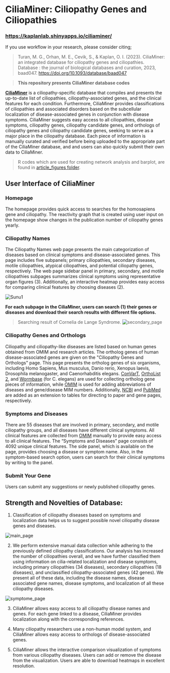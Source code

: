 
# CiliaMiner: Ciliopathy Genes and Ciliopathies
### https://kaplanlab.shinyapps.io/ciliaminer/

If you use workflow in your research, please consider citing;
> Turan, M. G., Orhan, M. E., Cevik, S., & Kaplan, O. I. (2023). CiliaMiner: an integrated database for ciliopathy genes and ciliopathies. Database : the journal of biological databases and curation, 2023, baad047. https://doi.org/10.1093/database/baad047

> **This repository presents CiliaMiner database codes**
> 
[**CiliaMiner**](https://kaplanlab.shinyapps.io/ciliaminer/) is a ciliopathy-specific database that compiles and presents the up-to-date list of ciliopathies, ciliopathy-associated genes, and the clinical features for each condition. Furthermore, CiliaMiner provides classifications of ciliopathies and associated disorders based on the subcellular localization of disease-associated genes in conjunction with disease symptoms. CiliaMiner suggests easy access to all ciliopathies, disease symptoms, ciliopathy genes, ciliopathy candidate genes, and orthologs of ciliopathy genes and ciliopathy candidate genes, seeking to serve as a major place in the ciliopathy database. Each piece of information is manually curated and verified before being uploaded to the appropriate part of the CiliaMiner database, and and users can also quickly submit their own data to CiliaMiner.

> R codes which are used for creating network analysis and barplot, are found in [article_figures folder](https://github.com/thekaplanlab/CiliaMiner/tree/main/article_figures). 

## User Interface of CiliaMiner

### Homepage

The homepage provides quick access to searches for the homosapiens gene and ciliopathy. The reactivity graph that is created using user input on the homepage show changes in the publication number of ciliopathy genes yearly.

### Ciliopathy Names

The Ciliopathy Names web page presents the main categorization of diseases based on clinical symptoms and disease-associated genes. This page includes five subpanels; primary ciliopathies, secondary diseases, motile ciliopathies, atypical ciliopathies, and potential ciliopathy genes, respectively. The web page sidebar panel in primary, secondary, and motile ciliopathies subpages summarizes clinical symptoms using representative organ figures (3). Additionally, an interactive heatmap provides easy access for comparing clinical features by choosing diseases (2). 

![Sunu1](https://user-images.githubusercontent.com/66166710/204107017-de9dd977-8a59-4b59-9481-8668b43c2025.jpg)

**For each subpage in the CiliaMiner, users can search (1) their genes or diseases and download their search results with different file options.**
>Searching result of Cornelia de Lange Syndrome.
![secondary_page](https://user-images.githubusercontent.com/66166710/204107041-a76f5725-708e-4ba7-a1bb-e7b6294dbaf8.png)

### Ciliopathy Genes and Orthologs

Ciliopathy and ciliopathy-like diseases are listed based on human genes obtained from OMIM and research articles. The ortholog genes of human disease-associated genes are given on the "Ciliopathy Genes and Orthologs" page. This page presents the ortholog genes of six organisms, including Homo Sapiens, Mus musculus, Danio rerio, Xenopus laevis, Drosophila melanogaster, and Caenorhabditis elegans. [ConVarT](https://convart.org/), [OrthoList 2](http://ortholist.shaye-lab.org/), and [Wormbase](https://wormbase.org/) (for C. elegans) are used for collecting ortholog gene pieces of information, while [OMIM](https://www.omim.org/) is used for adding abbreviations of diseases and gene/disease MIM numbers. Additionally, [NCBI](https://www.ncbi.nlm.nih.gov/gene/) and [PubMed](https://pubmed.ncbi.nlm.nih.gov/) are added as an extension to tables for directing to paper and gene pages, respectively.

### Symptoms and Diseases

There are 55 diseases that are involved in primary, secondary, and motile ciliopathy groups, and all diseases have different clinical symptoms. All clinical features are collected from [OMIM](https://www.omim.org/) manually to provide easy access to all clinical features. The “Symptoms and Diseases” page consists of 4092 unique clinical features. The side panel, which is available on the page, provides choosing a disease or symptom name. Also, in the symptom-based search option, users can search for their clinical symptoms by writing to the panel.

### Submit Your Gene

Users can submit any suggestions or newly published ciliopathy genes.

##  Strength and Novelties of Database:

1. Classification of ciliopathy diseases based on symptoms and localization data helps us to suggest possible novel ciliopathy disease genes and diseases. 

![main_page](https://user-images.githubusercontent.com/66166710/204104792-fff2ea35-fcd8-41bf-a41b-51c2a719019c.PNG)

2.  We perform extensive manual data collection while adhering to the previously defined ciliopathy classifications. Our analysis has increased the number of ciliopathies overall, and we have further classified them using information on cilia-related localization and disease symptoms, including primary ciliopathies (34 diseases), secondary ciliopathies (18 diseases), and unclassified ciliopathy-associated genes (42 genes). We present all of these data, including the disease names, disease associated gene names, disease symptoms, and localization of all these ciliopathy diseases.

![symptome_page](https://user-images.githubusercontent.com/66166710/204104681-829ec179-1961-4ec1-a5e0-940e59293451.PNG)

3. CiliaMiner allows easy access to all ciliopathy disease names and genes. For each gene linked to a disease, CiliaMiner provides localization along with the corresponding references.

4. Many ciliopathy researchers use a non-human model system, and CiliaMiner allows easy access to orthologs of disease-associated genes.

5. CiliaMiner allows the interactive comparison visualization of symptoms from various ciliopathy diseases. Users can add or remove the disease from the visualization. Users are able to download heatmaps in excellent resolution. 





